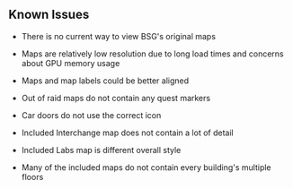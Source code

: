 ## Known Issues

- There is no current way to view BSG's original maps
- Maps are relatively low resolution due to long load times and concerns about GPU memory usage
- Maps and map labels could be better aligned
- Out of raid maps do not contain any quest markers
- Car doors do not use the correct icon

- Included Interchange map does not contain a lot of detail
- Included Labs map is different overall style
- Many of the included maps do not contain every building's multiple floors
